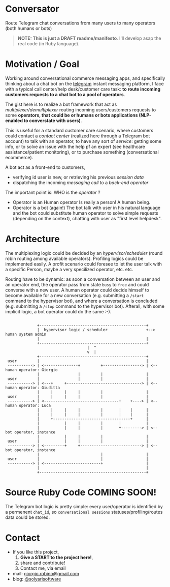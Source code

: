 # Conversator
Route Telegram chat conversations from many users to many operators (both humans or bots) 
[](https://upload.wikimedia.org/wikipedia/commons/e/e0/Telephony_multiplexer_system.gif)

> **NOTE: This is just a DRAFT readme/manifesto**. I'll develop asap the real code (in Ruby language).

# Motivation / Goal
Working around conversational commerce messaging apps, and specifically thinking about a chat bot on the [telegram](http://www.telegram.org) instant messaging platform,  I face with a typical call center/help desk/customer care task: **to route incoming customers requests to a chat bot to a pool of operators**.

The gist here is to realize a bot framework that act as *multiplexer/demultiplexer* routing incoming users/customers requests to some **operators, that could be or humans or bots applications (NLP-enabled to converstate with users)**.

This is useful for a standard customer care scenario, where customers could contact a *contact center* (realized here through a Telegram bot account) to talk with an operator, to have any sort of *service*: getting some info, or to solve an issue with the help pf an expert (see healthcare assistance/patient monitoring), or to purchase something (conversational ecommerce).   

A bot act as a front-end to customers, 
* verifying id user is new, or retrieving his previous *session data*
* dispatching the incoming *messaging call* to a *back-end operator* 

The important point is: WHO is the *operator* ? 
* Operator is an Human operator
  Is really a person! A human being.
* Operator is a bot (again!)
  The bot talk with user in his natural language and the bot could substitute human operator to solve simple requests (depending on the context), chatting with user as "first level helpdesk".  

# Architecture
The multiplexing logic could be decided by an *hypervisor/scheduler* (round robin routing among available operators). Profiling  logics could be implemented easily. A profit scenario could foresee to let the user talk with a specific Person, maybe a very specilized operator, etc. etc.

Routing have to be dynamic: as soon a conversation between an user and an operator end, the operator pass from state `busy` to `free` and could converse with a new user. A human operator could decide himself to become available for a new conversation (e.g. submitting a `/start` command to the hypervisor bot), and where a conversation is concluded (e.g. submitting a `/stop` command to the hypervisor bot). Afterall, with some implicit logic, a bot operator could do the same :-). 

```

              +-----------------------------------------------+   
              |  hypervisor logic / scheduler                 +--> human system admin
              |                                               |       
              +-----------------------------------------------+       
                                    |  ^                              
                                    v  |                              
              +-----------------------------------------------+       
 user         |                                               |      
 -----------> | <---------------+         +-----------------> | <-- human operator: Giorgio
              |                 |         |                   |       
 user         |                 |         |                   |        
 -----------> | <---+     +---------------------------------> | <-- human operator: Giuditta
              |     |     |     |         |                   |       
 user         |     |     |     |         |                   |        
 -----------> | <---------------------------------+    +----> | <-- human operator: Luca
              |     |     |     |         |       |    |      |       
              |     |     |     |         |       |    |      |       
              |     +----------------------------------+      |       
              |           |     |         |       |           |        
              |           |     |         |       +---------> | <-- bot operator, instance
              |           |     |         |                   |       
 user         |           |     |         |                   |      
 -----------> | <---------+     +---------------------------> | <-- bot operator, instance
              |                           |                   |       
 user         |                           |                   |       
 -----------> | <-------------------------+                   | 
              |                                               |       
              +-----------------------------------------------+       

```

# Source Ruby Code COMING SOON!

The Telegram bot logic is pretty simple: every user/operator is identified by a permenent `chat_id`, so `conversational sessions` statuses/profiling/routes data could be stored. 


# Contact
* If you like this project, 
  1. **Give a START to the project here!**, 
  2. share and contribute!
  3. Contact me, via email
* mail: [giorgio.robino@gmail.com](mailto:giorgio.robino@gmail.com)
* blog: [@solyarisoftware](http://www.twitter.com/solyarisoftware)
